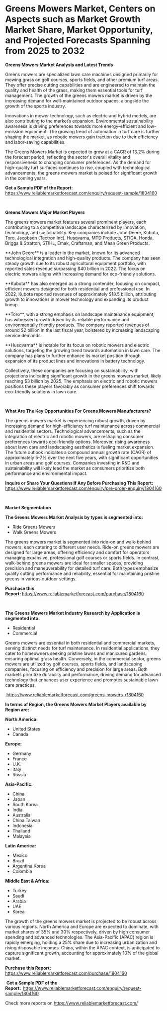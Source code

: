 <p><h1>Greens Mowers Market, Centers on Aspects such as Market Growth Market Share, Market Opportunity, and Projected Forecasts Spanning from 2025 to 2032</h1></p><p><strong>Greens Mowers Market Analysis and Latest Trends</strong></p>
<p><p>Greens mowers are specialized lawn care machines designed primarily for mowing grass on golf courses, sports fields, and other premium turf areas. They offer precise cutting capabilities and are engineered to maintain the quality and health of the grass, making them essential tools for turf management. The growth of the greens mowers market is driven by the increasing demand for well-maintained outdoor spaces, alongside the growth of the sports industry. </p><p>Innovations in mower technology, such as electric and hybrid models, are also contributing to the market’s expansion. Environmental sustainability awareness is driving preferences towards more energy-efficient and low-emission equipment. The growing trend of automation in turf care is further shaping the market, as robotic mowers gain traction due to their efficiency and labor-saving capabilities.</p><p>The Greens Mowers Market is expected to grow at a CAGR of 13.2% during the forecast period, reflecting the sector's overall vitality and responsiveness to changing consumer preferences. As the demand for high-quality turf surfaces continues to rise, coupled with technological advancements, the greens mowers market is poised for significant growth in the coming years.</p></p>
<p><strong>Get a Sample PDF of the Report:&nbsp;</strong> <a href="https://www.reliablemarketforecast.com/enquiry/request-sample/1804160?utm_campaign=2124&utm_medium=2&utm_source=Github&utm_content=ia&utm_term=19022025&utm_id=greens-mowers">https://www.reliablemarketforecast.com/enquiry/request-sample/1804160</a></p>
<p>&nbsp;</p>
<p><strong>Greens Mowers Major Market Players</strong></p>
<p><p>The greens mowers market features several prominent players, each contributing to a competitive landscape characterized by innovation, technology, and sustainability. Key companies include John Deere, Kubota, Toro, Jacobsen (Textron Inc), Husqvarna, MTD Products, STIGA, Honda, Briggs & Stratton, STIHL, Emak, Craftsman, and Mean Green Products.</p><p>**John Deere** is a leader in the market, known for its advanced technological integration and high-quality products. The company has seen steady growth due to its robust agricultural equipment portfolio, with reported sales revenue surpassing $40 billion in 2022. The focus on electric mowers aligns with increasing demand for eco-friendly solutions.</p><p>**Kubota** has also emerged as a strong contender, focusing on compact, efficient mowers designed for both residential and professional use. In 2022, Kubota reported revenues of approximately $18.5 billion, attributing growth to innovations in mower technology and expanding its product lineup.</p><p>**Toro**, with a strong emphasis on landscape maintenance equipment, has witnessed growth driven by its reliable performance and environmentally friendly products. The company reported revenues of around $2 billion in the last fiscal year, bolstered by increasing landscaping service demands.</p><p>**Husqvarna** is notable for its focus on robotic mowers and electric solutions, targeting the growing trend towards automation in lawn care. The company has plans to further enhance its market position through expansion of its product lines and innovations in battery technology.</p><p>Collectively, these companies are focusing on sustainability, with projections indicating significant growth in the greens mowers market, likely reaching $3 billion by 2025. The emphasis on electric and robotic mowers positions these players favorably as consumer preferences shift towards eco-friendly solutions in lawn care.</p></p>
<p>&nbsp;</p>
<p><strong>What Are The Key Opportunities For Greens Mowers Manufacturers?</strong></p>
<p><p>The greens mowers market is experiencing robust growth, driven by increasing demand for high-efficiency turf maintenance across commercial and residential sectors. Technological advancements, such as the integration of electric and robotic mowers, are reshaping consumer preferences towards eco-friendly options. Moreover, rising awareness about lawn care and landscaping aesthetics is fueling market expansion. The future outlook indicates a compound annual growth rate (CAGR) of approximately 5-7% over the next five years, with significant opportunities in urban areas and golf courses. Companies investing in R&D and sustainability will likely lead the market as consumers prioritize both performance and environmental impact.</p></p>
<p><strong>Inquire or Share Your Questions If Any Before Purchasing This Report:</strong> <a href="https://www.reliablemarketforecast.com/enquiry/pre-order-enquiry/1804160?utm_campaign=2124&utm_medium=2&utm_source=Github&utm_content=ia&utm_term=19022025&utm_id=greens-mowers">https://www.reliablemarketforecast.com/enquiry/pre-order-enquiry/1804160</a></p>
<p>&nbsp;</p>
<p><strong>Market Segmentation</strong></p>
<p><strong>The Greens Mowers Market Analysis by types is segmented into:</strong></p>
<p><ul><li>Ride Greens Mowers</li><li>Walk Greens Mowers</li></ul></p>
<p><p>The greens mowers market is segmented into ride-on and walk-behind mowers, each catering to different user needs. Ride-on greens mowers are designed for large areas, offering efficiency and comfort for operators managing expansive, professional golf courses or sports fields. In contrast, walk-behind greens mowers are ideal for smaller spaces, providing precision and maneuverability for detailed turf care. Both types emphasize quality cutting performance and reliability, essential for maintaining pristine greens in various outdoor settings.</p></p>
<p><strong>Purchase this Report:&nbsp;</strong><a href="https://www.reliablemarketforecast.com/purchase/1804160?utm_campaign=2124&utm_medium=2&utm_source=Github&utm_content=ia&utm_term=19022025&utm_id=greens-mowers">https://www.reliablemarketforecast.com/purchase/1804160</a></p>
<p>&nbsp;</p>
<p><strong>The Greens Mowers Market Industry Research by Application is segmented into:</strong></p>
<p><ul><li>Residential</li><li>Commercial</li></ul></p>
<p><p>Greens mowers are essential in both residential and commercial markets, serving distinct needs for turf maintenance. In residential applications, they cater to homeowners seeking pristine lawns and manicured gardens, ensuring optimal grass health. Conversely, in the commercial sector, greens mowers are utilized by golf courses, sports fields, and landscaping companies, focusing on efficiency and precision for large areas. Both markets prioritize durability and performance, driving demand for advanced technology that enhances user experience and promotes sustainable lawn care practices.</p></p>
<p><a href="https://www.reliablemarketforecast.com/greens-mowers-r1804160?utm_campaign=2124&utm_medium=2&utm_source=Github&utm_content=ia&utm_term=19022025&utm_id=greens-mowers">&nbsp;https://www.reliablemarketforecast.com/greens-mowers-r1804160</a></p>
<p><strong>In terms of Region, the Greens Mowers Market Players available by Region are:</strong></p>
<p>
    <p> <strong> North America: </strong>
        <ul>
            <li>United States</li>
            <li>Canada</li>
        </ul>
        </p> 
    <p> <strong> Europe: </strong>
        <ul>
            <li>Germany</li>
            <li>France</li>
            <li>U.K.</li>
            <li>Italy</li>
            <li>Russia</li>
        </ul>
        </p> 
    <p> <strong> Asia-Pacific: </strong>
        <ul>
            <li>China</li>
            <li>Japan</li>
            <li>South Korea</li>
            <li>India</li>
            <li>Australia</li>
            <li>China Taiwan</li>
            <li>Indonesia</li>
            <li>Thailand</li>
            <li>Malaysia</li>
        </ul>
        </p> 
    <p> <strong> Latin America: </strong>
        <ul>
            <li>Mexico</li>
            <li>Brazil</li>
            <li>Argentina Korea</li>
            <li>Colombia</li>
        </ul>
        </p> 
    <p> <strong> Middle East & Africa: </strong>
        <ul>
            <li>Turkey</li>
            <li>Saudi</li>
            <li>Arabia</li>
            <li>UAE</li>
            <li>Korea</li>
        </ul>
    </p>
    </p>
<p><p>The growth of the greens mowers market is projected to be robust across various regions. North America and Europe are expected to dominate, with market shares of 35% and 30% respectively, driven by high consumer spending and advanced technologies. The Asia-Pacific (APAC) region is rapidly emerging, holding a 25% share due to increasing urbanization and rising disposable incomes. China, within the APAC context, is anticipated to capture significant growth, accounting for approximately 10% of the global market.</p></p>
<p><strong>Purchase this Report: </strong><a href="https://www.reliablemarketforecast.com/purchase/1804160?utm_campaign=2124&utm_medium=2&utm_source=Github&utm_content=ia&utm_term=19022025&utm_id=greens-mowers">https://www.reliablemarketforecast.com/purchase/1804160</a></p>
<p>&nbsp;<strong>Get a Sample PDF of the Report:&nbsp;&nbsp;</strong><a href="https://www.reliablemarketforecast.com/enquiry/request-sample/1804160?utm_campaign=2124&utm_medium=2&utm_source=Github&utm_content=ia&utm_term=19022025&utm_id=greens-mowers">https://www.reliablemarketforecast.com/enquiry/request-sample/1804160</a></p>
<p><strong></strong></p>
<p>Check more reports on <a href="https://www.reliablemarketforecast.com/?utm_campaign=2124&utm_medium=2&utm_source=Github&utm_content=ia&utm_term=19022025&utm_id=greens-mowers">https://www.reliablemarketforecast.com/</a></p>